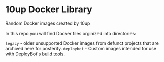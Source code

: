 # 10up Docker Library
Random Docker images created by 10up

In this repo you will find Docker files orginized into directories:

`legacy` - older unsupported Docker images from defunct projects that are archived here for posterity.
`deploybot` - Custom images intended for use with DeployBot's [build tools](https://deploybot.com/blog/say-hi-to-deploybot-and-build-tools).
